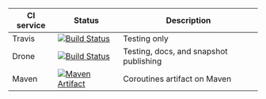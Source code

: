 
CI service         | Status | Description
-------------------|--------|------------
Travis             | [![Build Status](https://travis-ci.org/storm-enroute/coroutines.png?branch=master)](https://travis-ci.org/storm-enroute/coroutines) | Testing only
Drone              | [![Build Status](http://ci.storm-enroute.com:443/api/badges/storm-enroute/coroutines/status.svg)](http://ci.storm-enroute.com:443/storm-enroute/coroutines) | Testing, docs, and snapshot publishing
Maven              | [![Maven Artifact](https://img.shields.io/maven-central/v/com.storm-enroute/coroutines_2.11.svg)](http://mvnrepository.com/artifact/com.storm-enroute/coroutines_2.11) | Coroutines artifact on Maven
